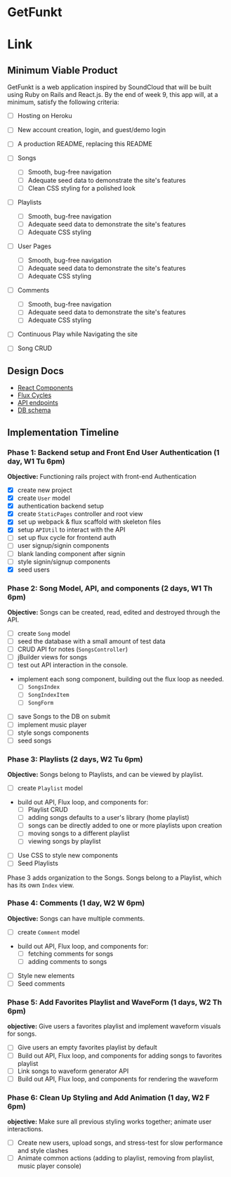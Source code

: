 # GetFunkt

# Link

## Minimum Viable Product

GetFunkt is a web application inspired by SoundCloud that will be built using Ruby on Rails and React.js.
By the end of week 9, this app will, at a minimum, satisfy the following criteria:

- [ ] Hosting on Heroku
- [ ] New account creation, login, and guest/demo login
- [ ] A production README, replacing this README
- [ ] Songs
  - [ ] Smooth, bug-free navigation
  - [ ] Adequate seed data to demonstrate the site's features
  - [ ] Clean CSS styling for a polished look
- [ ] Playlists
  - [ ] Smooth, bug-free navigation
  - [ ] Adequate seed data to demonstrate the site's features
  - [ ] Adequate CSS styling
- [ ] User Pages
  - [ ] Smooth, bug-free navigation
  - [ ] Adequate seed data to demonstrate the site's features
  - [ ] Adequate CSS styling
- [ ] Comments
  - [ ] Smooth, bug-free navigation
  - [ ] Adequate seed data to demonstrate the site's features
  - [ ] Adequate CSS styling
- [ ] Continuous Play while Navigating the site
- [ ] Song CRUD


## Design Docs

* [React Components][components]
* [Flux Cycles][flux-cycles]
* [API endpoints][api-endpoints]
* [DB schema][schema]

[components]: docs/components.md
[flux-cycles]: docs/flux-cycles.md
[api-endpoints]: docs/api-endpoints.md
[schema]: docs/schema.md


## Implementation Timeline

### Phase 1: Backend setup and Front End User Authentication (1 day, W1 Tu 6pm)

**Objective:** Functioning rails project with front-end Authentication

- [x] create new project
- [x] create `User` model
- [x] authentication backend setup
- [x] create `StaticPages` controller and root view
- [x] set up webpack & flux scaffold with skeleton files
- [x] setup `APIUtil` to interact with the API
- [ ] set up flux cycle for frontend auth
- [ ] user signup/signin components
- [ ] blank landing component after signin
- [ ] style signin/signup components
- [x] seed users

### Phase 2: Song Model, API, and components (2 days, W1 Th 6pm)

**Objective:** Songs can be created, read, edited and destroyed through
the API.

- [ ] create `Song` model
- [ ] seed the database with a small amount of test data
- [ ] CRUD API for notes (`SongsController`)
- [ ] jBuilder views for songs
- [ ] test out API interaction in the console.
- implement each song component, building out the flux loop as needed.
  - [ ] `SongsIndex`
  - [ ] `SongIndexItem`
  - [ ] `SongForm`
- [ ] save Songs to the DB on submit
- [ ] implement music player
- [ ] style songs components
- [ ] seed songs

### Phase 3: Playlists (2 days, W2 Tu 6pm)

**Objective:** Songs belong to Playlists, and can be viewed by playlist.

- [ ] create `Playlist` model
- build out API, Flux loop, and components for:
  - [ ] Playlist CRUD
  - [ ] adding songs defaults to a user's library (home playlist)
  - [ ] songs can be directly added to one or more playlists upon creation
  - [ ] moving songs to a different playlist
  - [ ] viewing songs by playlist
- [ ] Use CSS to style new components
- [ ] Seed Playlists

Phase 3 adds organization to the Songs. Songs belong to a Playlist,
which has its own `Index` view.

### Phase 4: Comments (1 day, W2 W 6pm)

**Objective:** Songs can have multiple comments.

- [ ] create `Comment` model
- build out API, Flux loop, and components for:
  - [ ] fetching comments for songs
  - [ ] adding comments to songs
- [ ] Style new elements
- [ ] Seed comments

### Phase 5: Add Favorites Playlist and WaveForm (1 days, W2 Th 6pm)

**objective:** Give users a favorites playlist and implement waveform visuals for songs.

- [ ] Give users an empty favorites playlist by default
- [ ] Build out API, Flux loop, and components for adding songs to favorites playlist
- [ ] Link songs to waveform generator API
- [ ] Build out API, Flux loop, and components for rendering the waveform

### Phase 6: Clean Up Styling and Add Animation (1 day, W2 F 6pm)

**objective:** Make sure all previous styling works together; animate user interactions.

- [ ] Create new users, upload songs, and stress-test for slow performance and style clashes
- [ ] Animate common actions (adding to playlist, removing from playlist, music player console)

[phase-one]: docs/phases/phase1.md
[phase-two]: docs/phases/phase2.md
[phase-three]: docs/phases/phase3.md
[phase-four]: docs/phases/phase4.md
[phase-five]: docs/phases/phase5.md
[phase-six]: docts/phases/phase6.md
